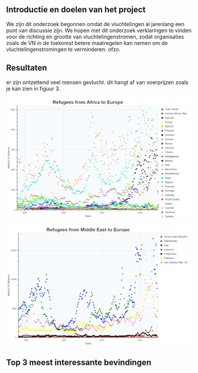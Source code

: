 ## Introductie en doelen van het project
We zijn dit onderzoek begonnen omdat de vluchtelingen al jarenlang een punt van discussie zijn. We hopen met dit onderzoek verklaringen te vinden voor de richting en grootte van vluchtelingenstromen, zodat organisaties zoals de VN in de toekomst betere maatregelen kan nemen om de vluchtelingenstromingen te verminderen. ofzo.
## Resultaten
er zijn ontzettend veel mensen gevlucht. dit hangt af van voerprijzen zoals je kan zien in figuur 3.

![Refugees from Africa to Europe](/docs/plot_refugees_from_Africa_to_Europe.png)

![Refugees from the Middle East to Europe](/docs/plot_refugees_from_Middle_East_to_Europe.png)

## Top 3 meest interessante bevindingen
